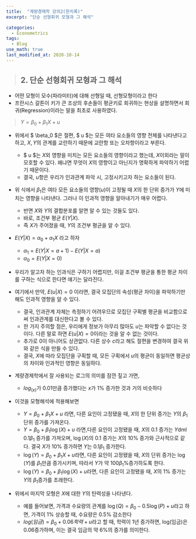 ```yaml
---
title:  "계량경제학 강의2(한치록)"
excerpt: "단순 선형회귀 모형과 그 해석"

categories:
  - Econometrics
tags:
  - Blog
use_math: true
last_modified_at: 2020-10-14
---
```


> ## 2. 단순 선형회귀 모형과 그 해석

* 어떤 모형이 모수(파라미터)에 대해 선형일 때, 선형모형이라고 한다
* 프란시스 갈튼이 키가 큰 조상의 후손들이 평균키로 회귀하는 현상을 설명하면서 회귀(Regression)이라는 말을 최초로 사용하였다.

> $Y = \beta_0 + \beta_1X+u$

* 위에서 $ \beta_0 $은 절편, $ u $는 모든 여타 요소들의 영향 전체를 나타낸다고 하고, $X,Y$의 관계를 교란하기 때문에 교란항 또는 오차항이라고 부른다.
	* $ u $는 $X$외 영향을 미치는 모든 요소들의 영향이라고 했는데, $X$이외라는 말이 모호할 수 있다. 왜냐면 무엇이 $X$의 영향이고 아닌지가 명확하게 파악하기 어렵기 때문이다. 
	* 결국, $u$항은 우리가 인과관계 파악 시,  고정시키고자 하는 요소들이 된다. 
* 위 식에서 $\beta_1$은 여타 모든 요소들의 영향($u$)이 고정될 때 $X$의 한 단위 증가가 $Y$에 미치는 영향을 나타낸다. 그러나 이 인과적 영향을 알아내기가 매우 어렵다. 
	* 반면 $X$와 $Y$의 결합분포를 알면 알 수 있는 것들도 있다. 
	* 바로, 조건부 평균 $E(Y|X)$. 
	* 즉 $X$가 주어졌을 때, $Y$의 조건부 평균을 알 수 있다. 
* $E(Y|X)=\alpha_0+\alpha_1X$ 라고 하자
	* $\alpha_1 = E(Y|X=a+1) - E(Y|X=a)$
	* $\alpha_0 = E(Y|X=0)$
* 우리가 알고자 하는 인과식은 구하기 어렵지만, 이걸 조건부 평균을 통한 평균 차이를 구하는 식으로 한다면 얘기는 달라진다. 
* 여기에서 만약, $E(u|X) = 0$ 이라면, 결국 모집단의 속성(평균 차이)을 파악하기만 해도 인과적 영향을 알 수 있다.
	* 결국, 인과관계 자체는 측정하기 어려우므로 모집단 구획별 평균을 비교함으로써 인과관계를 대신한다고 볼 수 있다. 
	* 한 가지 주의할 점은, 우리에게 정보가 아무리 많아도 $u$는 파악할 수 없다는 것이다. 다른 말로 하면 $E(u|X)=0$이라는 것을 알 수 없는 것이다. 
	* 추가로 0이 아니어도 상관없다. 다른 상수 $c$라고 해도 절편을 변경하여 결국 위와 같은 식을 만들 수 있다. 
	* 결국, $X$에 따라 모집단을 구획할 때, 모든 구획에서 $u$의 평균이 동일하면 평균상의 차이와 인과적인 영향은 동일하다.

* 계량경제학에서 잘 사용되는 로그의 의미를 잠깐 짚고 가면,
	* $log_(x)$가 0.01만큼 증가했다는 $x$가 1% 증가한 것과 거의 비슷하다
* 이것을 모형해석에 적용해보면
	* $Y=\beta_0+\beta_1X+u$ 라면, 다른 요인이 고정됐을 때, $X$의 한 단위 증가는 $Y$의 $\beta_1$단위 증가를 가져온다.
	* $Y=\beta_0+\beta_1\log(X)+u$ 라면,다른 요인이 고정됐을 때, $X$의 0.1 증가는 $Y$dml 0.1$\beta_1$ 증가를 가져오며, $\log(X)$의 0.1 증가는 $X$의 10% 증가와 근사적으로 같다. 결국 $X$가 10% 증가하면 $Y$는 0.1$\beta_1$ 증가한다.
	* $\log(Y)=\beta_0+\beta_1X+u$라면, 다른 요인이 고정됐을 때, $X$의 단위 증가는 $\log(Y)$를 $\beta_1$만큼 증가시키며, 따라서 $Y$가 약 100$\beta_1$%증가하도록 한다.
	* $\log(Y)=\beta_0+\beta_1\log(X)+u$라면, 다른 요인이 고정됐을 때, $X$의 1% 증가는 $Y$의 $\beta_1%$증가를 초래한다.
* 위에서 마지막 모형은 $X$에 대한 $Y$의 탄력성을 나타낸다.
	* 예를 들어보면, 가격과 수요량의 관계를 $\log(Q)=\beta_0-0.5\log(P)+u$라고 하면, 가격이 1% 상승할 때, 수요량은 0.5% 감소한다
	* $log(임금)=\beta_0+0.06학력+u$라고 할 때, 학력이 1년 증가하면, log(임금)은 0.06증가하며, 이는 결국 임금의 약 6%의 증가를 의미한다.